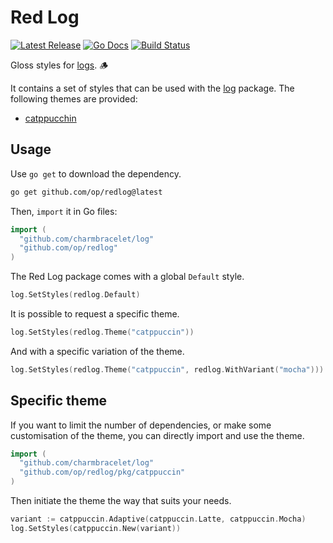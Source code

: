 # Red Log

<p>
    <a href="https://github.com/op/redlog/releases"><img src="https://img.shields.io/github/release/op/redlog.svg" alt="Latest Release"></a>
    <a href="https://pkg.go.dev/github.com/op/redlog?tab=doc"><img src="https://godoc.org/github.com/golang/gddo?status.svg" alt="Go Docs"></a>
    <a href="https://github.com/op/redlog/actions"><img src="https://github.com/op/redlog/workflows/build/badge.svg" alt="Build Status"></a>
</p>

Gloss styles for [logs][log]. 🪵

It contains a set of styles that can be used with the [log] package. The
following themes are provided:

* [catppucchin](https://catppuccin.com)

[log]: /charmbracelet/log

## Usage

Use `go get` to download the dependency.

```bash
go get github.com/op/redlog@latest
```

Then, `import` it in Go files:

```go
import (
  "github.com/charmbracelet/log"
  "github.com/op/redlog"
)
```

The Red Log package comes with a global `Default` style.

```go
log.SetStyles(redlog.Default)
```

It is possible to request a specific theme.

```go
log.SetStyles(redlog.Theme("catppuccin"))
```

And with a specific variation of the theme.

```go
log.SetStyles(redlog.Theme("catppuccin", redlog.WithVariant("mocha")))
```

## Specific theme

If you want to limit the number of dependencies, or make some customisation of
the theme, you can directly import and use the theme.

```go
import (
  "github.com/charmbracelet/log"
  "github.com/op/redlog/pkg/catppuccin"
)
```

Then initiate the theme the way that suits your needs.

```go
variant := catppuccin.Adaptive(catppuccin.Latte, catppuccin.Mocha)
log.SetStyles(catppuccin.New(variant))
```

